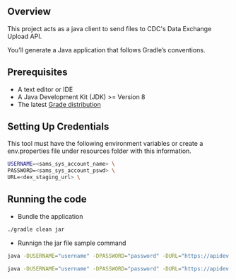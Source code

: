 ## Overview

This project acts as a java client to send files to CDC's Data Exchange Upload API.

You’ll generate a Java application that follows Gradle’s conventions.

## Prerequisites

- A text editor or IDE
- A Java Development Kit (JDK) >= Version 8
- The latest [Grade distribution](https://gradle.org/install/)

## Setting Up Credentials

This tool must have the following environment variables or create a env.properties file under resources folder with this information.

```bash
USERNAME=<sams_sys_account_name> \
PASSWORD=<sams_sys_account_pswd> \
URL=<dex_staging_url> \
```

## Running the code

- Bundle the application

```bash
./gradle clean jar
```

- Runnign the jar file sample command

```bash
java -DUSERNAME="username" -DPASSWORD="password" -DURL="https://apidev.cdc.gov" -DSMOKE -jar .\dex-upload-client-1.0-SNAPSHOT.jar
```

```bash
java -DUSERNAME="username" -DPASSWORD="password" -DURL="https://apidev.cdc.gov" -DREGRESSION -DConfigsFolder="folder-location" -jar .\dex-upload-client-1.0-SNAPSHOT.jar
```


